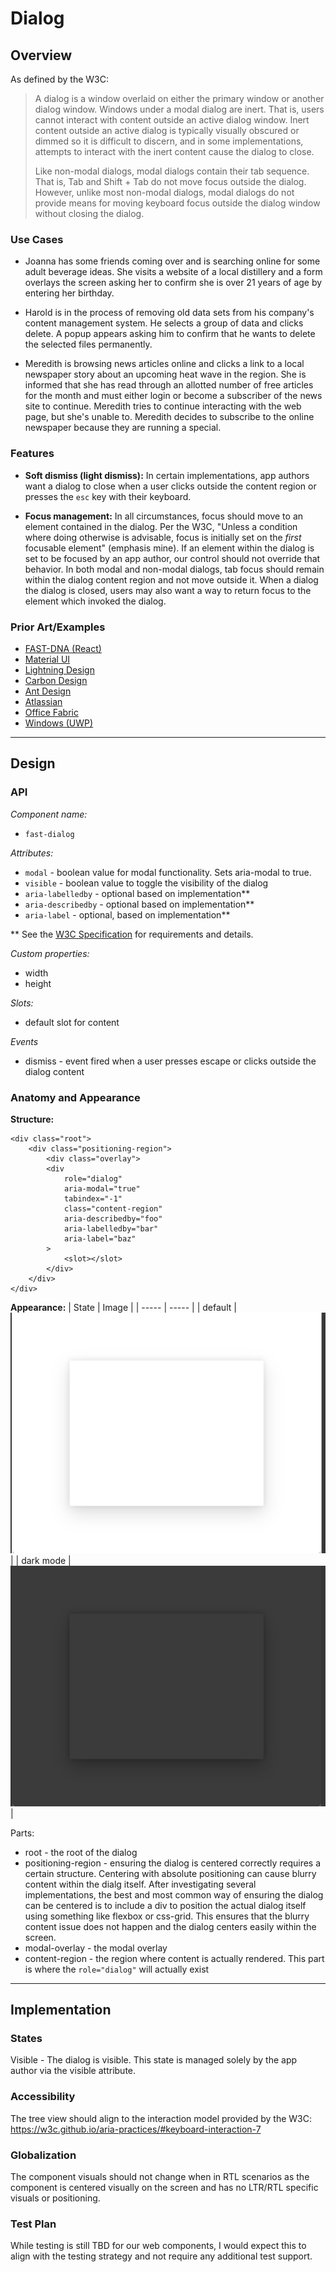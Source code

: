 # Dialog

## Overview

As defined by the W3C:
> A dialog is a window overlaid on either the primary window or another dialog window. Windows under a modal dialog are inert. That is, users cannot interact with content outside an active dialog window. Inert content outside an active dialog is typically visually obscured or dimmed so it is difficult to discern, and in some implementations, attempts to interact with the inert content cause the dialog to close.
>
> Like non-modal dialogs, modal dialogs contain their tab sequence. That is, Tab and Shift + Tab do not move focus outside the dialog. However, unlike most non-modal dialogs, modal dialogs do not provide means for moving keyboard focus outside the dialog window without closing the dialog.

### Use Cases

- Joanna has some friends coming over and is searching online for some adult beverage ideas. She visits a website of a local distillery and a form overlays the screen asking her to confirm she is over 21 years of age by entering her birthday.

- Harold is in the process of removing old data sets from his company's content management system. He selects a group of data and clicks delete. A popup appears asking him to confirm that he wants to delete the selected files permanently.

- Meredith is browsing news articles online and clicks a link to a local newspaper story about an upcoming heat wave in the region. She is informed that she has read through an allotted number of free articles for the month and must either login or become a subscriber of the news site to continue. Meredith tries to continue interacting with the web page, but she's unable to. Meredith decides to subscribe to the online newspaper because they are running a special.

### Features

- **Soft dismiss (light dismiss):** In certain implementations, app authors want a dialog to close when a user clicks outside the content region or presses the `esc` key with their keyboard.

- **Focus management:** In all circumstances, focus should move to an element contained in the dialog. Per the W3C, "Unless a condition where doing otherwise is advisable, focus is initially set on the *first* focusable element" (emphasis mine). If an element within the dialog is set to be focused by an app author, our control should not override that behavior. In both modal and non-modal dialogs, tab focus should remain within the dialog content region and not move outside it. When a dialog the dialog is closed, users may also want a way to return focus to the element which invoked the dialog.

### Prior Art/Examples
- [FAST-DNA (React)](https://explore.fast.design/components/dialog)
- [Material UI](https://material-ui.com/components/dialogs/)
- [Lightning Design](https://www.lightningdesignsystem.com/components/modals/)
- [Carbon Design](https://www.carbondesignsystem.com/components/modal/code/)
- [Ant Design](https://ant.design/components/modal/)
- [Atlassian](https://atlaskit.atlassian.com/packages/core/modal-dialog)
- [Office Fabric](https://developer.microsoft.com/en-us/fabric#/controls/web/dialog)
- [Windows (UWP)](https://docs.microsoft.com/en-us/windows/uwp/design/controls-and-patterns/dialogs-and-flyouts/dialogs)

---

## Design

### API

*Component name:*
- `fast-dialog`

*Attributes:*
- `modal` - boolean value for modal functionality. Sets aria-modal to true.
- `visible` - boolean value to toggle the visibility of the dialog
- `aria-labelledby` - optional based on implementation**
- `aria-describedby` - optional based on implementation**
- `aria-label` - optional, based on implementation**

** See the [W3C Specification](https://w3c.github.io/aria-practices/#dialog_roles_states_props) for requirements and details.

*Custom properties:*
- width
- height

*Slots:*
- default slot for content

*Events*
- dismiss - event fired when a user presses escape or clicks outside the dialog content

### Anatomy and Appearance
**Structure:**
```
<div class="root">
    <div class="positioning-region">
        <div class="overlay">
        <div
            role="dialog"
            aria-modal="true"
            tabindex="-1"
            class="content-region"
            aria-describedby="foo"
            aria-labelledby="bar"
            aria-label="baz"
        >
            <slot></slot>
        </div>
    </div>
</div>
```

**Appearance:**
| State | Image |
| ----- | ----- |
| default | ![](./images/dialog.png) |
| dark mode | ![](./images/dialog-dark.png) |

Parts:
- root - the root of the dialog
- positioning-region - ensuring the dialog is centered correctly requires a certain structure. Centering with absolute positioning can cause blurry content within the dialg itself. After investigating several implementations, the best and most common way of ensuring the dialog can be centered is to include a div to position the actual dialog itself using something like flexbox or css-grid. This ensures that the blurry content issue does not happen and the dialog centers easily within the screen.
- modal-overlay - the modal overlay
- content-region - the region where content is actually rendered. This part is where the `role="dialog"` will actually exist

---

## Implementation

### States

Visible - The dialog is visible. This state is managed solely by the app author via the visible attribute.

### Accessibility

The tree view should align to the interaction model provided by the W3C: https://w3c.github.io/aria-practices/#keyboard-interaction-7

### Globalization

The component visuals should not change when in RTL scenarios as the component is centered visually on the screen and has no LTR/RTL specific visuals or positioning.

### Test Plan

While testing is still TBD for our web components, I would expect this to align with the testing strategy and not require any additional test support.

